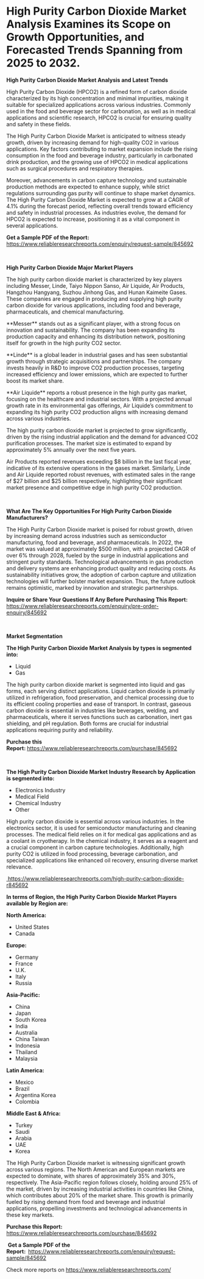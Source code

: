 <p><h1>High Purity Carbon Dioxide Market Analysis Examines its Scope on Growth Opportunities, and Forecasted Trends Spanning from 2025 to 2032.</h1></p><p><strong>High Purity Carbon Dioxide Market Analysis and Latest Trends</strong></p>
<p><p>High Purity Carbon Dioxide (HPCO2) is a refined form of carbon dioxide characterized by its high concentration and minimal impurities, making it suitable for specialized applications across various industries. Commonly used in the food and beverage sector for carbonation, as well as in medical applications and scientific research, HPCO2 is crucial for ensuring quality and safety in these fields.</p><p>The High Purity Carbon Dioxide Market is anticipated to witness steady growth, driven by increasing demand for high-quality CO2 in various applications. Key factors contributing to market expansion include the rising consumption in the food and beverage industry, particularly in carbonated drink production, and the growing use of HPCO2 in medical applications such as surgical procedures and respiratory therapies.</p><p>Moreover, advancements in carbon capture technology and sustainable production methods are expected to enhance supply, while strict regulations surrounding gas purity will continue to shape market dynamics. The High Purity Carbon Dioxide Market is expected to grow at a CAGR of 4.1% during the forecast period, reflecting overall trends toward efficiency and safety in industrial processes. As industries evolve, the demand for HPCO2 is expected to increase, positioning it as a vital component in several applications.</p></p>
<p><strong>Get a Sample PDF of the Report:&nbsp;</strong> <a href="https://www.reliableresearchreports.com/enquiry/request-sample/845692?utm_campaign=3077&utm_medium=2&utm_source=Github&utm_content=ia&utm_term=01042025&utm_id=high-purity-carbon-dioxide">https://www.reliableresearchreports.com/enquiry/request-sample/845692</a></p>
<p>&nbsp;</p>
<p><strong>High Purity Carbon Dioxide Major Market Players</strong></p>
<p><p>The high purity carbon dioxide market is characterized by key players including Messer, Linde, Taiyo Nippon Sanso, Air Liquide, Air Products, Hangzhou Hangyang, Suzhou Jinhong Gas, and Hunan Kaimeite Gases. These companies are engaged in producing and supplying high purity carbon dioxide for various applications, including food and beverage, pharmaceuticals, and chemical manufacturing.</p><p>**Messer** stands out as a significant player, with a strong focus on innovation and sustainability. The company has been expanding its production capacity and enhancing its distribution network, positioning itself for growth in the high purity CO2 sector. </p><p>**Linde** is a global leader in industrial gases and has seen substantial growth through strategic acquisitions and partnerships. The company invests heavily in R&D to improve CO2 production processes, targeting increased efficiency and lower emissions, which are expected to further boost its market share.</p><p>**Air Liquide** reports a robust presence in the high purity gas market, focusing on the healthcare and industrial sectors. With a projected annual growth rate in its environmental gas offerings, Air Liquide’s commitment to expanding its high purity CO2 production aligns with increasing demand across various industries.</p><p>The high purity carbon dioxide market is projected to grow significantly, driven by the rising industrial application and the demand for advanced CO2 purification processes. The market size is estimated to expand by approximately 5% annually over the next five years. </p><p>Air Products reported revenues exceeding $8 billion in the last fiscal year, indicative of its extensive operations in the gases market. Similarly, Linde and Air Liquide reported robust revenues, with estimated sales in the range of $27 billion and $25 billion respectively, highlighting their significant market presence and competitive edge in high purity CO2 production.</p></p>
<p>&nbsp;</p>
<p><strong>What Are The Key Opportunities For High Purity Carbon Dioxide Manufacturers?</strong></p>
<p><p>The High Purity Carbon Dioxide market is poised for robust growth, driven by increasing demand across industries such as semiconductor manufacturing, food and beverage, and pharmaceuticals. In 2022, the market was valued at approximately $500 million, with a projected CAGR of over 6% through 2028, fueled by the surge in industrial applications and stringent purity standards. Technological advancements in gas production and delivery systems are enhancing product quality and reducing costs. As sustainability initiatives grow, the adoption of carbon capture and utilization technologies will further bolster market expansion. Thus, the future outlook remains optimistic, marked by innovation and strategic partnerships.</p></p>
<p><strong>Inquire or Share Your Questions If Any Before Purchasing This Report:</strong> <a href="https://www.reliableresearchreports.com/enquiry/pre-order-enquiry/845692?utm_campaign=3077&utm_medium=2&utm_source=Github&utm_content=ia&utm_term=01042025&utm_id=high-purity-carbon-dioxide">https://www.reliableresearchreports.com/enquiry/pre-order-enquiry/845692</a></p>
<p>&nbsp;</p>
<p><strong>Market Segmentation</strong></p>
<p><strong>The High Purity Carbon Dioxide Market Analysis by types is segmented into:</strong></p>
<p><ul><li>Liquid</li><li>Gas</li></ul></p>
<p><p>The high purity carbon dioxide market is segmented into liquid and gas forms, each serving distinct applications. Liquid carbon dioxide is primarily utilized in refrigeration, food preservation, and chemical processing due to its efficient cooling properties and ease of transport. In contrast, gaseous carbon dioxide is essential in industries like beverages, welding, and pharmaceuticals, where it serves functions such as carbonation, inert gas shielding, and pH regulation. Both forms are crucial for industrial applications requiring purity and reliability.</p></p>
<p><strong>Purchase this Report:&nbsp;</strong><a href="https://www.reliableresearchreports.com/purchase/845692?utm_campaign=3077&utm_medium=2&utm_source=Github&utm_content=ia&utm_term=01042025&utm_id=high-purity-carbon-dioxide">https://www.reliableresearchreports.com/purchase/845692</a></p>
<p>&nbsp;</p>
<p><strong>The High Purity Carbon Dioxide Market Industry Research by Application is segmented into:</strong></p>
<p><ul><li>Electronics Industry</li><li>Medical Field</li><li>Chemical Industry</li><li>Other</li></ul></p>
<p><p>High purity carbon dioxide is essential across various industries. In the electronics sector, it is used for semiconductor manufacturing and cleaning processes. The medical field relies on it for medical gas applications and as a coolant in cryotherapy. In the chemical industry, it serves as a reagent and a crucial component in carbon capture technologies. Additionally, high purity CO2 is utilized in food processing, beverage carbonation, and specialized applications like enhanced oil recovery, ensuring diverse market relevance.</p></p>
<p><a href="https://www.reliableresearchreports.com/high-purity-carbon-dioxide-r845692?utm_campaign=3077&utm_medium=2&utm_source=Github&utm_content=ia&utm_term=01042025&utm_id=high-purity-carbon-dioxide">&nbsp;https://www.reliableresearchreports.com/high-purity-carbon-dioxide-r845692</a></p>
<p><strong>In terms of Region, the High Purity Carbon Dioxide Market Players available by Region are:</strong></p>
<p>
    <p> <strong> North America: </strong>
        <ul>
            <li>United States</li>
            <li>Canada</li>
        </ul>
        </p> 
    <p> <strong> Europe: </strong>
        <ul>
            <li>Germany</li>
            <li>France</li>
            <li>U.K.</li>
            <li>Italy</li>
            <li>Russia</li>
        </ul>
        </p> 
    <p> <strong> Asia-Pacific: </strong>
        <ul>
            <li>China</li>
            <li>Japan</li>
            <li>South Korea</li>
            <li>India</li>
            <li>Australia</li>
            <li>China Taiwan</li>
            <li>Indonesia</li>
            <li>Thailand</li>
            <li>Malaysia</li>
        </ul>
        </p> 
    <p> <strong> Latin America: </strong>
        <ul>
            <li>Mexico</li>
            <li>Brazil</li>
            <li>Argentina Korea</li>
            <li>Colombia</li>
        </ul>
        </p> 
    <p> <strong> Middle East & Africa: </strong>
        <ul>
            <li>Turkey</li>
            <li>Saudi</li>
            <li>Arabia</li>
            <li>UAE</li>
            <li>Korea</li>
        </ul>
    </p>
    </p>
<p><p>The High Purity Carbon Dioxide market is witnessing significant growth across various regions. The North American and European markets are expected to dominate, with shares of approximately 35% and 30%, respectively. The Asia-Pacific region follows closely, holding around 25% of the market, driven by increasing industrial activities in countries like China, which contributes about 20% of the market share. This growth is primarily fueled by rising demand from food and beverage and industrial applications, propelling investments and technological advancements in these key markets.</p></p>
<p><strong>Purchase this Report: </strong><a href="https://www.reliableresearchreports.com/purchase/845692?utm_campaign=3077&utm_medium=2&utm_source=Github&utm_content=ia&utm_term=01042025&utm_id=high-purity-carbon-dioxide">https://www.reliableresearchreports.com/purchase/845692</a></p>
<p>&nbsp;<strong>Get a Sample PDF of the Report:&nbsp;&nbsp;</strong><a href="https://www.reliableresearchreports.com/enquiry/request-sample/845692?utm_campaign=3077&utm_medium=2&utm_source=Github&utm_content=ia&utm_term=01042025&utm_id=high-purity-carbon-dioxide">https://www.reliableresearchreports.com/enquiry/request-sample/845692</a></p>
<p><strong></strong></p>
<p>Check more reports on <a href="https://www.reliableresearchreports.com/?utm_campaign=3077&utm_medium=2&utm_source=Github&utm_content=ia&utm_term=01042025&utm_id=high-purity-carbon-dioxide">https://www.reliableresearchreports.com/</a></p>